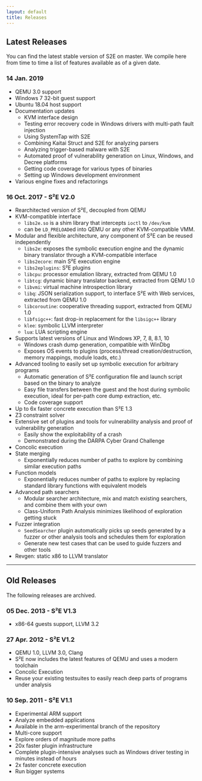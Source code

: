 ```yaml
---
layout: default
title: Releases
---
```


## Latest Releases

You can find the latest stable version of S2E on master. We compile here from time to time a list of features
available as of a given date.


### 14 Jan. 2019

 * QEMU 3.0 support
 * Windows 7 32-bit guest support
 * Ubuntu 18.04 host support
 * Documentation updates
    * KVM interface design
    * Testing error recovery code in Windows drivers with multi-path fault injection
    * Using SystemTap with S2E
    * Combining Kaitai Struct and S2E for analyzing parsers
    * Analyzing trigger-based malware with S2E
    * Automated proof of vulnerability generation on Linux, Windows, and Decree platforms
    * Getting code coverage for various types of binaries
    * Setting up Windows development environment
 * Various engine fixes and refactorings


### 16 Oct. 2017 - S²E V2.0

 * Rearchitected version of S²E, decoupled from QEMU
 * KVM-compatible interface
   * ``libs2e.so`` is a shim library that intercepts ``ioctl`` to ``/dev/kvm``
   * can be ``LD_PRELOAD``ed into QEMU or any other KVM-compatible VMM.
 * Modular and flexible architecture, any component of S²E can be reused independently
   * ``libs2e``: exposes the symbolic execution engine and the dynamic binary translator through a KVM-compatible interface
   * ``libs2ecore``: main S²E execution engine
   * ``libs2eplugins``: S²E plugins
   * ``libcpu``: processor emulation library, extracted from QEMU 1.0
   * ``libtcg``: dynamic binary translator backend, extracted from QEMU 1.0
   * ``libvmi``: virtual machine introspection library
   * ``libq``: JSON serialization support, to interface S²E with Web services, extracted from QEMU 1.0
   * ``libcoroutine``: cooperative threading support, extracted from QEMU 1.0
   * ``libfsigc++``: fast drop-in replacement for the ``libsigc++`` library
   * ``klee``: symbolic LLVM interpreter
   * ``lua``: LUA scripting engine
 * Supports latest versions of Linux and Windows XP, 7, 8, 8.1, 10
   * Windows crash dump generation, compatible with WinDbg
   * Exposes OS events to plugins (process/thread creation/destruction, memory mappings, module loads, etc.)
 * Advanced tooling to easily set up symbolic execution for arbitrary programs
   * Automatic generation of S²E configuration file and launch script based on the binary to analyze
   * Easy file transfers between the guest and the host during symbolic execution, ideal for per-path core dump extraction, etc.
   * Code coverage support
 * Up to 6x faster concrete execution than S²E 1.3
 * Z3 constraint solver
 * Extensive set of plugins and tools for vulnerability analysis and proof of vulnerability generation
   * Easily show the exploitability of a crash
   * Demonstrated during the DARPA Cyber Grand Challenge
 * Concolic execution
 * State merging
   * Exponentially reduces number of paths to explore by combining similar execution paths
 * Function models
   * Exponentially reduces number of paths to explore by replacing standard library functions with equivalent models
 * Advanced path searchers
   * Modular searcher architecture, mix and match existing searchers, and combine them with your own
   * Class-Uniform Path Analysis minimizes likelihood of exploration getting stuck
 * Fuzzer integration
   * ``SeedSearcher`` plugin automatically picks up seeds generated by a fuzzer or other analysis tools and schedules them for exploration
   * Generate new test cases that can be used to guide fuzzers and other tools
 * Revgen: static x86 to LLVM translator

<hr/>

## Old Releases

The following releases are archived.

### 05 Dec. 2013 - S²E V1.3

  * x86-64 guests support, LLVM 3.2

### 27 Apr. 2012 - S²E V1.2

  * QEMU 1.0, LLVM 3.0, Clang
  * S²E now includes the latest features of QEMU and uses a modern toolchain
  * Concolic Execution
  * Reuse your existing testsuites to easily reach deep parts of programs under analysis

### 10 Sep. 2011 - S²E V1.1

  * Experimental ARM support
  * Analyze embedded applications
  * Available in the arm-experimental branch of the repository
  * Multi-core support
  * Explore orders of magnitude more paths
  * 20x faster plugin infrastructure
  * Complete plugin-intensive analyses such as Windows driver testing in minutes instead of hours
  * 2x faster concrete execution
  * Run bigger systems
